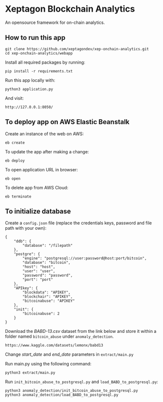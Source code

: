
# Xeptagon Blockchain Analytics
An opensource framework for on-chain analytics.

## How to run this app

```
git clone https://github.com/xeptagondev/xep-onchain-analytics.git
cd xep-onchain-analytics/webapp
```
Install all required packages by running:
```
pip install -r requirements.txt
```

Run this app locally with:
```
python3 application.py
```

And visit:
```
http://127.0.0.1:8050/
```

## To deploy app on AWS Elastic Beanstalk

Create an instance of the web on AWS:
```
eb create
```

To update the app after making a change:
```
eb deploy
```

To open application URL in browser:
```
eb open
```

To delete app from AWS Cloud:
```
eb terminate
```
## To initialize database

Create a `config.json` file (replace the credentials keys, password and file path with your own):
```
{
    "ddb": {
        "database": "/filepath"
    },
    "postgre": {
        "engine": "postgresql://user:password@host:port/bitcoin",
        "database": "bitcoin",
        "host": "host",
        "user": "user",
        "password": "password",
        "port": "port"
    },
    "APIkey": {
        "blockdata": "APIKEY",
        "blockchair": "APIKEY",
        "bitcoinabuse": "APIKEY"
    },
    "init": {
        "bitcoinabuse": 2
    }
}

```

Download the *BABD-13.csv* dataset from the link below and store it within a folder named `bitcoin_abuse` under `anomaly_detection`.

```
https://www.kaggle.com/datasets/lemonx/babd13
```

Change *start_date* and *end_date* parameters in `extract/main.py`

Run main.py using the following command:

```
python3 extract/main.py
```

Run `init_bitcoin_abuse_to_postgresql.py` and `load_BABD_to_postgresql.py`:

```
python3 anomaly_detection/init_bitcoin_abuse_to_postgresql.py
python3 anomaly_detection/load_BABD_to_postgresql.py
```
